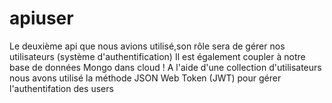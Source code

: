 # apiuser

Le deuxième api que nous avions utilisé,son rôle sera de gérer nos utilisateurs (système d'authentification)
Il est également coupler à notre base de données Mongo dans cloud ! A l'aide d'une collection d'utilisateurs nous avons utilisé la méthode JSON Web Token (JWT) pour gérer l'authentifation des users
